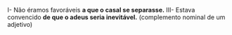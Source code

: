 
I- Não éramos favoráveis **a que o casal se separasse.**
III- Estava convencido **de que o adeus seria inevitável.** (complemento nominal de um adjetivo)

